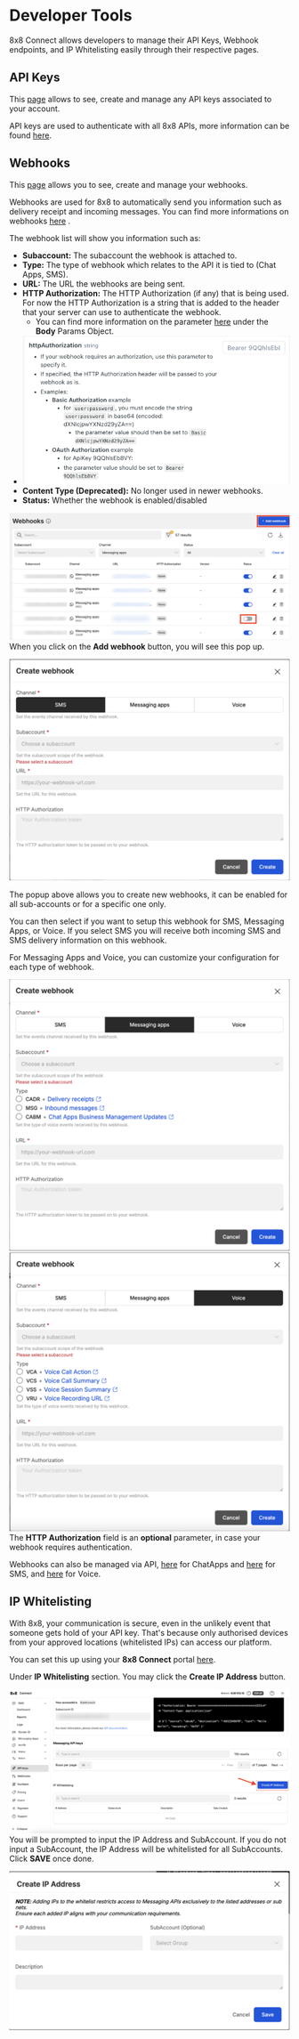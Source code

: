 # Developer Tools

8x8 Connect allows developers to manage their API Keys, Webhook endpoints, and IP Whitelisting easily through their respective pages.

## API Keys

This [page](https://connect.8x8.com/messaging/api-keys) allows to see, create and manage any API keys associated to your account.  

API keys are used to authenticate with all 8x8 APIs, more information can be found [here](/connect/docs/authentication).

## Webhooks

This [page](https://connect.8x8.com/webhooks) allows you to see, create and manage your webhooks.

Webhooks are used for 8x8 to automatically send you information such as delivery receipt and incoming messages. You can find more informations on webhooks [here](/connect/reference/webhook-object-structure) .

The webhook list will show you information such as:

* **Subaccount:** The subaccount the webhook is attached to.
* **Type:** The type of webhook which relates to the API it is tied to (Chat Apps, SMS).
* **URL:** The URL the webhooks are being sent.
* **HTTP Authorization:** The HTTP Authorization (if any) that is being used. For now the HTTP Authorization is a string that is added to the header that your server can use to authenticate the webhook.
  * You can find more information on the parameter [here](/connect/reference/add-webhooks-2) under the **Body** Params Object.
* ![image](../images/040e6b5-image.png)
* **Content Type (Deprecated):** No longer used in newer webhooks.
* **Status:** Whether the webhook is enabled/disabled

![image](../images/0802bc480ff22ed58122232f5e40adacf3516f0df00af4d55fe024660840bee5-image.png)
When you click on the **Add webhook** button, you will see this pop up.

![image](../images/387b93267655a4331902596fe3a1c8cd6130c015f46db87fb5946f659194290a-image.png)
  
The popup above allows you to create new webhooks, it can be enabled for all sub-accounts or for a specific one only.

You can then select if you want to setup this webhook for SMS, Messaging Apps, or Voice. If you select SMS you will receive both incoming SMS and SMS delivery information on this webhook.

For Messaging Apps and Voice, you can customize your configuration for each type of webhook.

![image](../images/327f72555df4e12e56400e42f0b0db583adb9748a478f42247b322680128e67a-image.png)
![image](../images/c138b61a28c32ba9e5bb300b2bc76c8823e424f6d262270ec9e7ef78deb41863-image.png)
The **HTTP Authorization** field is an **optional** parameter, in case your webhook requires authentication.

Webhooks can also be managed via API, [here](/connect/reference/get-webhooks-1) for ChatApps and [here](/connect/reference/get-webhooks-2) for SMS, and [here](/connect/reference/get-webhooks-information-1) for Voice.

## IP Whitelisting

With 8x8, your communication is secure, even in the unlikely event that someone gets hold of your API key. That's because only authorised devices from your approved locations (whitelisted IPs) can access our platform.

You can set this up using your  **8x8 Connect** portal [here](https://connect.8x8.com/messaging/api-keys).

Under **IP Whitelisting** section. You may click the **Create IP Address** button.

![image](../images/360d113f60b072bb26844af5dc219319d95393fd2a5153cd7863cf49f73b203d-image.png)
You will be prompted to input the IP Address and SubAccount. If you do not input a SubAccount, the IP Address will be whitelisted for all SubAccounts. Click **SAVE** once done.

![image](../images/8b365c0b471f91febeccd1d7edd8010d180982382345f55be5c11994e50cacb3-image.png)
